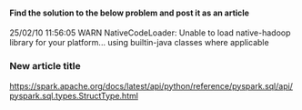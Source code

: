 #### Find the solution to the below problem and post it as an article
25/02/10 11:56:05 WARN NativeCodeLoader: Unable to load native-hadoop library for your platform... using builtin-java classes where applicable



### New article title
https://spark.apache.org/docs/latest/api/python/reference/pyspark.sql/api/pyspark.sql.types.StructType.html

